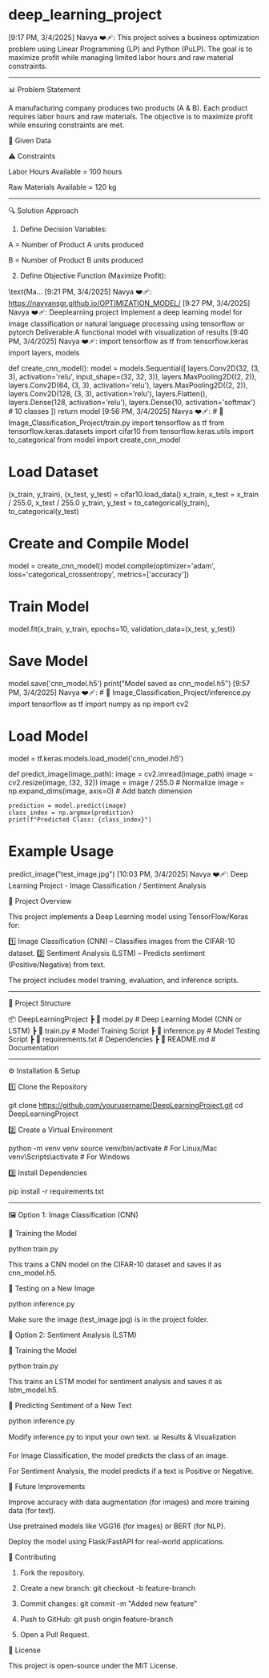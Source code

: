# deep_learning_project
[9:17 PM, 3/4/2025] Navya ❤️‍🩹: This project solves a business optimization problem using Linear Programming (LP) and Python (PuLP). The goal is to maximize profit while managing limited labor hours and raw material constraints.


---

📊 Problem Statement

A manufacturing company produces two products (A & B). Each product requires labor hours and raw materials. The objective is to maximize profit while ensuring constraints are met.

🔢 Given Data

⚠️ Constraints

Labor Hours Available = 100 hours

Raw Materials Available = 120 kg



---

🔍 Solution Approach

1. Define Decision Variables:

A = Number of Product A units produced

B = Number of Product B units produced



2. Define Objective Function (Maximize Profit):



\text{Ma…
[9:21 PM, 3/4/2025] Navya ❤️‍🩹: https://navyansgr.github.io/OPTIMIZATION_MODEL/
[9:27 PM, 3/4/2025] Navya ❤️‍🩹: Deeplearning project
Implement a deep learning model for image classification or natural language processing using tensorflow or pytorch 
Deliverable:A functional model with visualization of results
[9:40 PM, 3/4/2025] Navya ❤️‍🩹: import tensorflow as tf
from tensorflow.keras import layers, models

def create_cnn_model():
    model = models.Sequential([
        layers.Conv2D(32, (3, 3), activation='relu', input_shape=(32, 32, 3)),
        layers.MaxPooling2D((2, 2)),
        layers.Conv2D(64, (3, 3), activation='relu'),
        layers.MaxPooling2D((2, 2)),
        layers.Conv2D(128, (3, 3), activation='relu'),
        layers.Flatten(),
        layers.Dense(128, activation='relu'),
        layers.Dense(10, activation='softmax')  # 10 classes
    ])
    return model
[9:56 PM, 3/4/2025] Navya ❤️‍🩹: # 📂 Image_Classification_Project/train.py
import tensorflow as tf
from tensorflow.keras.datasets import cifar10
from tensorflow.keras.utils import to_categorical
from model import create_cnn_model

# Load Dataset
(x_train, y_train), (x_test, y_test) = cifar10.load_data()
x_train, x_test = x_train / 255.0, x_test / 255.0
y_train, y_test = to_categorical(y_train), to_categorical(y_test)

# Create and Compile Model
model = create_cnn_model()
model.compile(optimizer='adam', loss='categorical_crossentropy', metrics=['accuracy'])

# Train Model
model.fit(x_train, y_train, epochs=10, validation_data=(x_test, y_test))

# Save Model
model.save('cnn_model.h5')
print("Model saved as cnn_model.h5")
[9:57 PM, 3/4/2025] Navya ❤️‍🩹: # 📂 Image_Classification_Project/inference.py
import tensorflow as tf
import numpy as np
import cv2

# Load Model
model = tf.keras.models.load_model('cnn_model.h5')

def predict_image(image_path):
    image = cv2.imread(image_path)
    image = cv2.resize(image, (32, 32))
    image = image / 255.0  # Normalize
    image = np.expand_dims(image, axis=0)  # Add batch dimension

    prediction = model.predict(image)
    class_index = np.argmax(prediction)
    print(f"Predicted Class: {class_index}")

# Example Usage
predict_image("test_image.jpg")
[10:03 PM, 3/4/2025] Navya ❤️‍🩹: Deep Learning Project - Image Classification / Sentiment Analysis

📌 Project Overview

This project implements a Deep Learning model using TensorFlow/Keras for:

1️⃣ Image Classification (CNN) – Classifies images from the CIFAR-10 dataset.
2️⃣ Sentiment Analysis (LSTM) – Predicts sentiment (Positive/Negative) from text.

The project includes model training, evaluation, and inference scripts.


---

📂 Project Structure

📦 DeepLearningProject
 ┣ 📜 model.py           # Deep Learning Model (CNN or LSTM)
 ┣ 📜 train.py           # Model Training Script
 ┣ 📜 inference.py       # Model Testing Script
 ┣ 📜 requirements.txt   # Dependencies
 ┣ 📜 README.md          # Documentation


---

⚙️ Installation & Setup

1️⃣ Clone the Repository

git clone https://github.com/yourusername/DeepLearningProject.git
cd DeepLearningProject

2️⃣ Create a Virtual Environment

python -m venv venv
source venv/bin/activate  # For Linux/Mac
venv\Scripts\activate     # For Windows

3️⃣ Install Dependencies

pip install -r requirements.txt


---

🖼️ Option 1: Image Classification (CNN)

🔹 Training the Model

python train.py

This trains a CNN model on the CIFAR-10 dataset and saves it as cnn_model.h5.

🔹 Testing on a New Image

python inference.py

Make sure the image (test_image.jpg) is in the project folder.

📝 Option 2: Sentiment Analysis (LSTM)

🔹 Training the Model

python train.py

This trains an LSTM model for sentiment analysis and saves it as lstm_model.h5.

🔹 Predicting Sentiment of a New Text

python inference.py

Modify inference.py to input your own text.
📊 Results & Visualization

For Image Classification, the model predicts the class of an image.

For Sentiment Analysis, the model predicts if a text is Positive or Negative.

📌 Future Improvements

Improve accuracy with data augmentation (for images) and more training data (for text).

Use pretrained models like VGG16 (for images) or BERT (for NLP).

Deploy the model using Flask/FastAPI for real-world applications.

🤝 Contributing

1. Fork the repository.


2. Create a new branch: git checkout -b feature-branch


3. Commit changes: git commit -m "Added new feature"


4. Push to GitHub: git push origin feature-branch


5. Open a Pull Request.

📜 License

This project is open-source under the MIT License.


